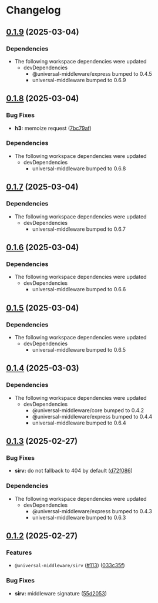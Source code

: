 # Changelog

## [0.1.9](https://github.com/magne4000/universal-middleware/compare/sirv-v0.1.8...sirv-v0.1.9) (2025-03-04)


### Dependencies

* The following workspace dependencies were updated
  * devDependencies
    * @universal-middleware/express bumped to 0.4.5
    * universal-middleware bumped to 0.6.9

## [0.1.8](https://github.com/magne4000/universal-middleware/compare/sirv-v0.1.7...sirv-v0.1.8) (2025-03-04)


### Bug Fixes

* **h3:** memoize request ([7bc79af](https://github.com/magne4000/universal-middleware/commit/7bc79af17c716152d54b72b83c795fb5ccf92ddd))


### Dependencies

* The following workspace dependencies were updated
  * devDependencies
    * universal-middleware bumped to 0.6.8

## [0.1.7](https://github.com/magne4000/universal-middleware/compare/sirv-v0.1.6...sirv-v0.1.7) (2025-03-04)


### Dependencies

* The following workspace dependencies were updated
  * devDependencies
    * universal-middleware bumped to 0.6.7

## [0.1.6](https://github.com/magne4000/universal-middleware/compare/sirv-v0.1.5...sirv-v0.1.6) (2025-03-04)


### Dependencies

* The following workspace dependencies were updated
  * devDependencies
    * universal-middleware bumped to 0.6.6

## [0.1.5](https://github.com/magne4000/universal-middleware/compare/sirv-v0.1.4...sirv-v0.1.5) (2025-03-04)


### Dependencies

* The following workspace dependencies were updated
  * devDependencies
    * universal-middleware bumped to 0.6.5

## [0.1.4](https://github.com/magne4000/universal-middleware/compare/sirv-v0.1.3...sirv-v0.1.4) (2025-03-03)


### Dependencies

* The following workspace dependencies were updated
  * devDependencies
    * @universal-middleware/core bumped to 0.4.2
    * @universal-middleware/express bumped to 0.4.4
    * universal-middleware bumped to 0.6.4

## [0.1.3](https://github.com/magne4000/universal-middleware/compare/sirv-v0.1.2...sirv-v0.1.3) (2025-02-27)


### Bug Fixes

* **sirv:** do not fallback to 404 by default ([d72f086](https://github.com/magne4000/universal-middleware/commit/d72f0860287e52f69908832cdaaac8090611cab8))


### Dependencies

* The following workspace dependencies were updated
  * devDependencies
    * @universal-middleware/express bumped to 0.4.3
    * universal-middleware bumped to 0.6.3

## [0.1.2](https://github.com/magne4000/universal-middleware/compare/sirv-v0.1.1...sirv-v0.1.2) (2025-02-27)


### Features

* `@universal-middleware/sirv` ([#113](https://github.com/magne4000/universal-middleware/issues/113)) ([033c35f](https://github.com/magne4000/universal-middleware/commit/033c35f5b83c41cbfdb608a99e843335befa9311))


### Bug Fixes

* **sirv:** middleware signature ([55d2053](https://github.com/magne4000/universal-middleware/commit/55d2053acd89c06edde920858ac7f648abab18bf))
